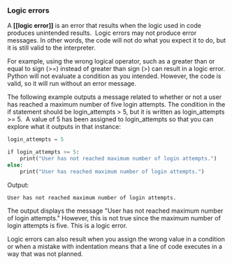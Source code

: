 ### **Logic errors** 

A **[[logic error]]** is an error that results when the logic used in code produces unintended results.  Logic errors may not produce error messages. In other words, the code will not do what you expect it to do, but it is still valid to the interpreter. 

For example, using the wrong logical operator, such as a greater than or equal to sign (>=) instead of greater than sign (>) can result in a logic error.  Python will not evaluate a condition as you intended. However, the code is valid, so it will run without an error message. 

The following example outputs a message related to whether or not a user has reached a maximum number of five login attempts. The condition in the if statement should be login_attempts > 5, but it is written as login_attempts >= 5.  A value of 5 has been assigned to login_attempts so that you can explore what it outputs in that instance:

```python
login_attempts = 5

if login_attempts >= 5:
    print("User has not reached maximum number of login attempts.")
else:
    print("User has reached maximum number of login attempts.")
```
Output:
```
User has not reached maximum number of login attempts.
```

The output displays the message "User has not reached maximum number of login attempts." However, this is not true since the maximum number of login attempts is five. This is a logic error.

Logic errors can also result when you assign the wrong value in a condition or when a mistake with indentation means that a line of code executes in a way that was not planned.